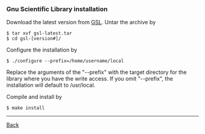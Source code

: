 ### Gnu Scientific Library installation

Download the latest version from [GSL](http://www.gnu.org/software/gsl/). Untar the archive by

    $ tar xvf gsl-latest.tar
    $ cd gsl-[version#]/

Configure the installation by

    $ ./configure --prefix=/home/username/local

Replace the arguments of the "--prefix" with the target directory for the library where you have the write access. If you omit "--prefix", the installation will default to /usr/local.

Compile and install by

    $ make install

***
[Back](install.md)
